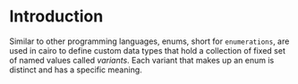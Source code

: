 # Introduction

Similar to other programming languages, enums, short for `enumerations`, are used in cairo to define custom data types that hold a collection of fixed set of named values called _variants_. Each variant that makes up an enum is distinct and has a specific meaning.
